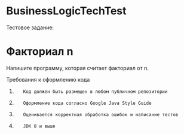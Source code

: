# BusinessLogicTechTest

Тестовое задание:  

# Факториал n  
Напишите программу, которая считает факториал от n. 

Требования к оформлению кода 
1.        Код должен быть размещен в любом публичном репозитории 
2.        Оформление кода согласно Google Java Style Guide 
3.        Оценивается корректная обработка ошибок и написание тестов 
4.        JDK 8 и выше 
